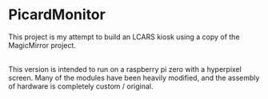 # PicardMonitor

This project is my attempt to build an LCARS kiosk using a copy of the MagicMirror project.<br><br>

This version is intended to run on a raspberry pi zero with a hyperpixel screen.  Many of the modules have been heavily modified, and the assembly of hardware is completely custom / original.<br><br>

